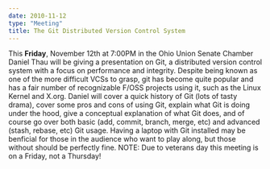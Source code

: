 ```yaml
---
date: 2010-11-12
type: "Meeting"
title: The Git Distributed Version Control System
---
```

This **Friday**, November 12th at 7:00PM in the Ohio Union Senate Chamber Daniel Thau will be giving a presentation on Git, a distributed version control system with a focus on performance and integrity. Despite being known as one of the more difficult VCSs to grasp, git has become quite popular and has a fair number of recognizable F/OSS projects using it, such as the Linux Kernel and X.org. Daniel will cover a quick history of Git (lots of tasty drama), cover some pros and cons of using Git, explain what Git is doing under the hood, give a conceptual explanation of what Git does, and of course go over both basic (add, commit, branch, merge, etc) and advanced (stash, rebase, etc) Git usage. Having a laptop with Git installed may be benficial for those in the audience who want to play along, but those without should be perfectly fine. NOTE: Due to veterans day this meeting is on a Friday, not a Thursday!
